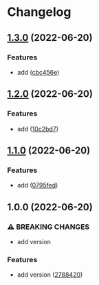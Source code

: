# Changelog

## [1.3.0](https://github.com/antropovAlexandr/ttttt/compare/v1.2.0...v1.3.0) (2022-06-20)


### Features

* add ([cbc456e](https://github.com/antropovAlexandr/ttttt/commit/cbc456e192461cce0da13e4e295ece31a4b2c544))

## [1.2.0](https://github.com/antropovAlexandr/ttttt/compare/v1.1.0...v1.2.0) (2022-06-20)


### Features

* add ([10c2bd7](https://github.com/antropovAlexandr/ttttt/commit/10c2bd7116db65bcc3826c77cba4c956f18e8934))

## [1.1.0](https://github.com/antropovAlexandr/ttttt/compare/v1.0.0...v1.1.0) (2022-06-20)


### Features

* add ([0795fed](https://github.com/antropovAlexandr/ttttt/commit/0795fed02866e0b09c01cef9102258a8578f317c))

## 1.0.0 (2022-06-20)


### ⚠ BREAKING CHANGES

* add version

### Features

* add version ([2788420](https://github.com/antropovAlexandr/ttttt/commit/2788420bc64f73ca6f529f08c8776051158b2475))
